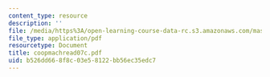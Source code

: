 ```yaml
---
content_type: resource
description: ''
file: /media/https%3A/open-learning-course-data-rc.s3.amazonaws.com/mas-965-special-topics-in-media-technology-cooperative-machines-fall-2003/b526dd668f8c03e58122bb56ec35edc7_coopmachread07c.pdf
file_type: application/pdf
resourcetype: Document
title: coopmachread07c.pdf
uid: b526dd66-8f8c-03e5-8122-bb56ec35edc7
---
```


